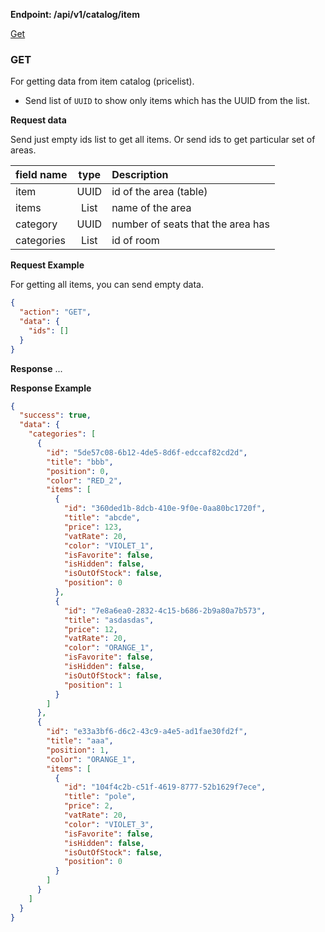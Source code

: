 **Endpoint: /api/v1/catalog/item**

[Get](#GET)

### GET ###

For getting data from item catalog (pricelist).

* Send list of `UUID` to show only items which has the UUID from the list.

**Request data**

Send just empty ids list to get all items. Or send ids to get particular set of areas.

| field name        |    type       | Description                       |
| :------------     | :----:        | :-------------------------------- |
| item              | UUID          | id of the area (table)            |
| items             | List<UUID>    | name of the area                  |
| category          | UUID          | number of seats that the area has |
| categories        | List<UUID>    | id of room                        |

**Request Example**

For getting all items, you can send empty data.

```json
{
  "action": "GET",
  "data": {
    "ids": []
  }
}
```

**Response**
...

**Response Example**

```json
{
  "success": true,
  "data": {
    "categories": [
      {
        "id": "5de57c08-6b12-4de5-8d6f-edccaf82cd2d",
        "title": "bbb",
        "position": 0,
        "color": "RED_2",
        "items": [
          {
            "id": "360ded1b-8dcb-410e-9f0e-0aa80bc1720f",
            "title": "abcde",
            "price": 123,
            "vatRate": 20,
            "color": "VIOLET_1",
            "isFavorite": false,
            "isHidden": false,
            "isOutOfStock": false,
            "position": 0
          },
          {
            "id": "7e8a6ea0-2832-4c15-b686-2b9a80a7b573",
            "title": "asdasdas",
            "price": 12,
            "vatRate": 20,
            "color": "ORANGE_1",
            "isFavorite": false,
            "isHidden": false,
            "isOutOfStock": false,
            "position": 1
          }
        ]
      },
      {
        "id": "e33a3bf6-d6c2-43c9-a4e5-ad1fae30fd2f",
        "title": "aaa",
        "position": 1,
        "color": "ORANGE_1",
        "items": [
          {
            "id": "104f4c2b-c51f-4619-8777-52b1629f7ece",
            "title": "pole",
            "price": 2,
            "vatRate": 20,
            "color": "VIOLET_3",
            "isFavorite": false,
            "isHidden": false,
            "isOutOfStock": false,
            "position": 0
          }
        ]
      }
    ]
  }
}
```
